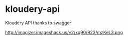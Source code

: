 # kloudery-api
Kloudery API thanks to swagger

http://imagizer.imageshack.us/v2/xq90/923/mzKeL3.png
